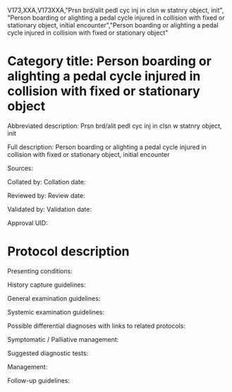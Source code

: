 V173,XXA,V173XXA,"Prsn brd/alit pedl cyc inj in clsn w statnry object, init", "Person boarding or alighting a pedal cycle injured in collision with fixed or stationary object, initial encounter","Person boarding or alighting a pedal cycle injured in collision with fixed or stationary object"
# Category title: Person boarding or alighting a pedal cycle injured in collision with fixed or stationary object

Abbreviated description: Prsn brd/alit pedl cyc inj in clsn w statnry object, init

Full description: Person boarding or alighting a pedal cycle injured in collision with fixed or stationary object, initial encounter

Sources:

Collated by:
Collation date:

Reviewed by:
Review date:

Validated by:
Validation date:

Approval UID:

# Protocol description

Presenting conditions:

History capture guidelines:

General examination guidelines:

Systemic examination guidelines:

Possible differential diagnoses with links to related protocols:

Symptomatic / Palliative management:

Suggested diagnostic tests:

Management:

Follow-up guidelines:
